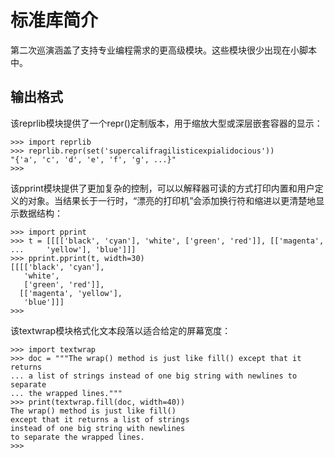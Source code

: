 # 标准库简介

第二次巡演涵盖了支持专业编程需求的更高级模块。这些模块很少出现在小脚本中。

## 输出格式

该reprlib模块提供了一个repr\(\)定制版本，用于缩放大型或深层嵌套容器的显示：

```
>>> import reprlib
>>> reprlib.repr(set('supercalifragilisticexpialidocious'))
"{'a', 'c', 'd', 'e', 'f', 'g', ...}"
>>>
```

该pprint模块提供了更加复杂的控制，可以以解释器可读的方式打印内置和用户定义的对象。当结果长于一行时，“漂亮的打印机”会添加换行符和缩进以更清楚地显示数据结构：

```
>>> import pprint
>>> t = [[[['black', 'cyan'], 'white', ['green', 'red']], [['magenta',
...     'yellow'], 'blue']]]
>>> pprint.pprint(t, width=30)
[[[['black', 'cyan'],
   'white',
   ['green', 'red']],
  [['magenta', 'yellow'],
   'blue']]]
>>>
```

该textwrap模块格式化文本段落以适合给定的屏幕宽度：

```
>>> import textwrap
>>> doc = """The wrap() method is just like fill() except that it returns
... a list of strings instead of one big string with newlines to separate
... the wrapped lines."""
>>> print(textwrap.fill(doc, width=40))
The wrap() method is just like fill()
except that it returns a list of strings
instead of one big string with newlines
to separate the wrapped lines.
>>>

```



